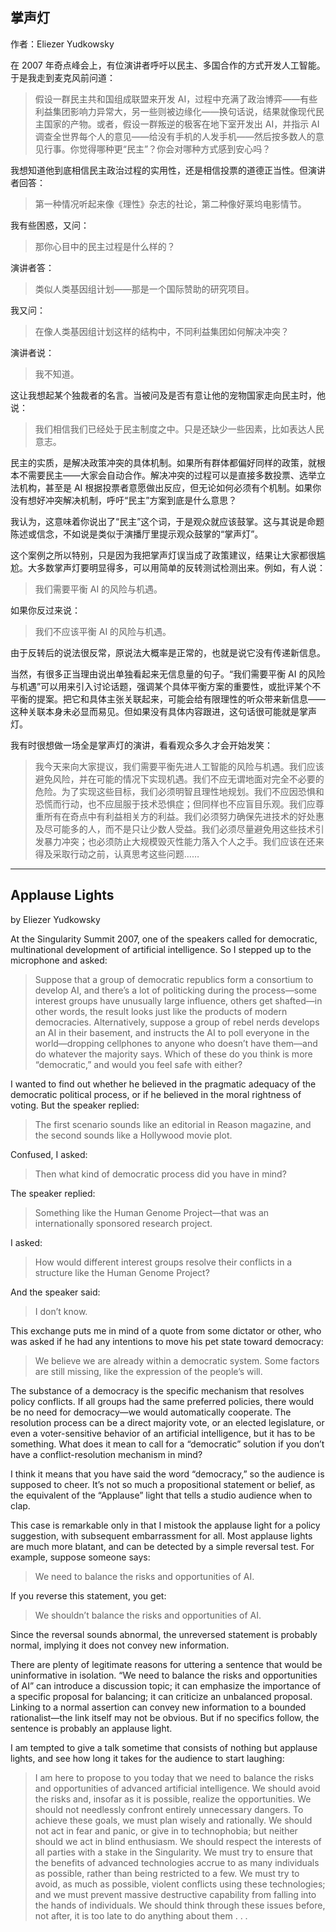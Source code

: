 ## 掌声灯

作者：Eliezer Yudkowsky

在 2007 年奇点峰会上，有位演讲者呼吁以民主、多国合作的方式开发人工智能。于是我走到麦克风前问道：

> 假设一群民主共和国组成联盟来开发 AI，过程中充满了政治博弈——有些利益集团影响力异常大，另一些则被边缘化——换句话说，结果就像现代民主国家的产物。或者，假设一群叛逆的极客在地下室开发出 AI，并指示 AI 调查全世界每个人的意见——给没有手机的人发手机——然后按多数人的意见行事。你觉得哪种更“民主”？你会对哪种方式感到安心吗？

我想知道他到底相信民主政治过程的实用性，还是相信投票的道德正当性。但演讲者回答：

> 第一种情况听起来像《理性》杂志的社论，第二种像好莱坞电影情节。

我有些困惑，又问：

> 那你心目中的民主过程是什么样的？

演讲者答：

> 类似人类基因组计划——那是一个国际赞助的研究项目。

我又问：

> 在像人类基因组计划这样的结构中，不同利益集团如何解决冲突？

演讲者说：

> 我不知道。

这让我想起某个独裁者的名言。当被问及是否有意让他的宠物国家走向民主时，他说：

> 我们相信我们已经处于民主制度之中。只是还缺少一些因素，比如表达人民意志。

民主的实质，是解决政策冲突的具体机制。如果所有群体都偏好同样的政策，就根本不需要民主——大家会自动合作。解决冲突的过程可以是直接多数投票、选举立法机构，甚至是 AI 根据投票者意愿做出反应，但无论如何必须有个机制。如果你没有想好冲突解决机制，呼吁“民主”方案到底是什么意思？

我认为，这意味着你说出了“民主”这个词，于是观众就应该鼓掌。这与其说是命题陈述或信念，不如说是类似于演播厅里提示观众鼓掌的“掌声灯”。

这个案例之所以特别，只是因为我把掌声灯误当成了政策建议，结果让大家都很尴尬。大多数掌声灯要明显得多，可以用简单的反转测试检测出来。例如，有人说：

> 我们需要平衡 AI 的风险与机遇。

如果你反过来说：

> 我们不应该平衡 AI 的风险与机遇。

由于反转后的说法很反常，原说法大概率是正常的，也就是说它没有传递新信息。

当然，有很多正当理由说出单独看起来无信息量的句子。“我们需要平衡 AI 的风险与机遇”可以用来引入讨论话题，强调某个具体平衡方案的重要性，或批评某个不平衡的提案。把它和具体主张关联起来，可能会给有限理性的听众带来新信息——这种关联本身未必显而易见。但如果没有具体内容跟进，这句话很可能就是掌声灯。

我有时很想做一场全是掌声灯的演讲，看看观众多久才会开始发笑：

> 我今天来向大家提议，我们需要平衡先进人工智能的风险与机遇。我们应该避免风险，并在可能的情况下实现机遇。我们不应无谓地面对完全不必要的危险。为了实现这些目标，我们必须明智且理性地规划。我们不应因恐惧和恐慌而行动，也不应屈服于技术恐惧症；但同样也不应盲目乐观。我们应尊重所有在奇点中有利益相关方的利益。我们必须努力确保先进技术的好处惠及尽可能多的人，而不是只让少数人受益。我们必须尽量避免用这些技术引发暴力冲突；也必须防止大规模毁灭性能力落入个人之手。我们应该在还来得及采取行动之前，认真思考这些问题……

---

## Applause Lights

by Eliezer Yudkowsky

At the Singularity Summit 2007, one of the speakers called for democratic, multinational development of artificial intelligence. So I stepped up to the microphone and asked:

> Suppose that a group of democratic republics form a consortium to develop AI, and there’s a lot of politicking during the process—some interest groups have unusually large influence, others get shafted—in other words, the result looks just like the products of modern democracies. Alternatively, suppose a group of rebel nerds develops an AI in their basement, and instructs the AI to poll everyone in the world—dropping cellphones to anyone who doesn’t have them—and do whatever the majority says. Which of these do you think is more “democratic,” and would you feel safe with either?

I wanted to find out whether he believed in the pragmatic adequacy of the democratic political process, or if he believed in the moral rightness of voting. But the speaker replied:

> The first scenario sounds like an editorial in Reason magazine, and the second sounds like a Hollywood movie plot.

Confused, I asked:

> Then what kind of democratic process did you have in mind?

The speaker replied:

> Something like the Human Genome Project—that was an internationally sponsored research project.

I asked:

> How would different interest groups resolve their conflicts in a structure like the Human Genome Project?

And the speaker said:

> I don’t know.

This exchange puts me in mind of a quote from some dictator or other, who was asked if he had any intentions to move his pet state toward democracy:

> We believe we are already within a democratic system. Some factors are still missing, like the expression of the people’s will.

The substance of a democracy is the specific mechanism that resolves policy conflicts. If all groups had the same preferred policies, there would be no need for democracy—we would automatically cooperate. The resolution process can be a direct majority vote, or an elected legislature, or even a voter-sensitive behavior of an artificial intelligence, but it has to be something. What does it mean to call for a “democratic” solution if you don’t have a conflict-resolution mechanism in mind?

I think it means that you have said the word “democracy,” so the audience is supposed to cheer. It’s not so much a propositional statement or belief, as the equivalent of the “Applause” light that tells a studio audience when to clap.

This case is remarkable only in that I mistook the applause light for a policy suggestion, with subsequent embarrassment for all. Most applause lights are much more blatant, and can be detected by a simple reversal test. For example, suppose someone says:

> We need to balance the risks and opportunities of AI.

If you reverse this statement, you get:

> We shouldn’t balance the risks and opportunities of AI.

Since the reversal sounds abnormal, the unreversed statement is probably normal, implying it does not convey new information.

There are plenty of legitimate reasons for uttering a sentence that would be uninformative in isolation. “We need to balance the risks and opportunities of AI” can introduce a discussion topic; it can emphasize the importance of a specific proposal for balancing; it can criticize an unbalanced proposal. Linking to a normal assertion can convey new information to a bounded rationalist—the link itself may not be obvious. But if no specifics follow, the sentence is probably an applause light.

I am tempted to give a talk sometime that consists of nothing but applause lights, and see how long it takes for the audience to start laughing:

> I am here to propose to you today that we need to balance the risks and opportunities of advanced artificial intelligence. We should avoid the risks and, insofar as it is possible, realize the opportunities. We should not needlessly confront entirely unnecessary dangers. To achieve these goals, we must plan wisely and rationally. We should not act in fear and panic, or give in to technophobia; but neither should we act in blind enthusiasm. We should respect the interests of all parties with a stake in the Singularity. We must try to ensure that the benefits of advanced technologies accrue to as many individuals as possible, rather than being restricted to a few. We must try to avoid, as much as possible, violent conflicts using these technologies; and we must prevent massive destructive capability from falling into the hands of individuals. We should think through these issues before, not after, it is too late to do anything about them . . .